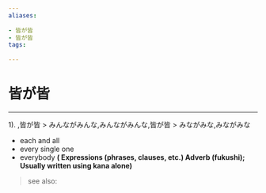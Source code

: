 ```yaml
---
aliases:
    
- 皆が皆
- 皆が皆
tags:
    
---
```


# 皆が皆
---
1).
,皆が皆 > みんながみんな,みんながみんな,皆が皆 > みながみな,みながみな

- each and all
- every single one
- everybody
**( Expressions (phrases, clauses, etc.) Adverb (fukushi); Usually written using kana alone)**
> see also: 
            
